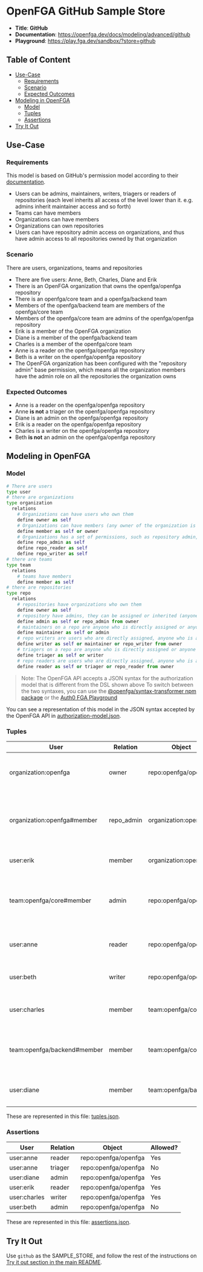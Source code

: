 # OpenFGA GitHub Sample Store

* **Title**: **GitHub** 
* **Documentation**: https://openfga.dev/docs/modeling/advanced/github
* **Playground**: https://play.fga.dev/sandbox/?store=github

## Table of Content
- [Use-Case](#use-case)
  - [Requirements](#requirements)
  - [Scenario](#scenario)
  - [Expected Outcomes](#expected-outcomes)
- [Modeling in OpenFGA](#modeling-in-openfga)
  - [Model](#model)
  - [Tuples](#tuples)
  - [Assertions](#assertions)
- [Try It Out](#try-it-out)

## Use-Case

### Requirements

This model is based on GitHub's permission model according to their [documentation](https://docs.github.com/en/organizations/managing-access-to-your-organizations-repositories/repository-roles-for-an-organization#repository-roles-for-organizations).

* Users can be admins, maintainers, writers, triagers or readers of repositories (each level inherits all access of the level lower than it. e.g. admins inherit maintainer access and so forth)
* Teams can have members
* Organizations can have members
* Organizations can own repositories
* Users can have repository admin access on organizations, and thus have admin access to all repositories owned by that organization

### Scenario

There are users, organizations, teams and repositories

- There are five users: Anne, Beth, Charles, Diane and Erik
- There is an OpenFGA organization that owns the openfga/openfga repository
- There is an openfga/core team and a openfga/backend team
- Members of the openfga/backend team are members of the openfga/core team
- Members of the openfga/core team are admins of the openfga/openfga repository
- Erik is a member of the OpenFGA organization
- Diane is a member of the openfga/backend team
- Charles is a member of the openfga/core team
- Anne is a reader on the openfga/openfga repository
- Beth is a writer on the openfga/openfga repository
- The OpenFGA organization has been configured with the "repository admin" base permission, which means all the organization members have the admin role on all the repositories the organization owns 

### Expected Outcomes

- Anne is a reader on the openfga/openfga repository
- Anne **is not** a triager on the openfga/openfga repository
- Diane is an admin on the openfga/openfga repository
- Erik is a reader on the openfga/openfga repository
- Charles is a writer on the openfga/openfga repository
- Beth **is not** an admin on the openfga/openfga repository

## Modeling in OpenFGA

### Model

```python
# There are users
type user
# there are organizations
type organization
  relations
    # Organizations can have users who own them
    define owner as self
    # Organizations can have members (any owner of the organization is automatically a member)
    define member as self or owner
    # Organizations has a set of permissions, such as repository admin, writer and reader
    define repo_admin as self
    define repo_reader as self
    define repo_writer as self
# there are teams
type team
  relations
    # teams have members
    define member as self
# there are repositories
type repo
  relations
    # repositories have organizations who own them
    define owner as self
    # repository have admins, they can be assigned or inherited (anyone who has the repository admin role on the owner organization is an owner on the repo)
    define admin as self or repo_admin from owner
    # maintainers on a repo are anyone who is directly assigned or anyone who is an owner on the repo
    define maintainer as self or admin
    # repo writers are users who are directly assigned, anyone who is a maintainer or anyone who has the repository writer role on the owner organization
    define writer as self or maintainer or repo_writer from owner
    # triagers on a repo are anyone who is directly assigned or anyone who is a writer on the repo
    define triager as self or writer
    # repo readers are users who are directly assigned, anyone who is a triager or anyone who has the repository reader role on the owner organization
    define reader as self or triager or repo_reader from owner
```

> Note: The OpenFGA API accepts a JSON syntax for the authorization model that is different from the DSL shown above
>       To switch between the two syntaxes, you can use the [@openfga/syntax-transformer npm package](https://www.npmjs.com/package/@openfga/syntax-transformer) or the [Auth0 FGA Playground](https://play.fga.dev)

You can see a representation of this model in the JSON syntax accepted by the OpenFGA API in [authorization-model.json](./authorization-model.json).

### Tuples

| User                        | Relation   | Object               | Description                                                                                     |
|-----------------------------|------------|----------------------|-------------------------------------------------------------------------------------------------|
| organization:openfga        | owner      | repo:openfga/openfga | The OpenFGA organization is the owner of the openfga/openfga repository                         |
| organization:openfga#member | repo_admin | organization:openfga | Members of the OpenFGA organization have a repository admin base permission on the organization |
| user:erik                   | member     | organization:openfga | Erik is a member of the OpenFGA organization                                                    |
| team:openfga/core#member    | admin      | repo:openfga/openfga | The openfga/core team members are admins on the openfga/openfga repository                      |
| user:anne                   | reader     | repo:openfga/openfga | Anne is a reader on the openfga/openfga repository                                              |
| user:beth                   | writer     | repo:openfga/openfga | Beth is a writer on the openfga/openfga repository                                              |
| user:charles                | member     | team:openfga/core    | Charles is a member of the openfga/core team                                                    |
| team:openfga/backend#member | member     | team:openfga/core    | Members of the openfga/backend team are members of the openfga/core team                        |
| user:diane                  | member     | team:openfga/backend | Diane is a member of the openfga/backend team                                                   |

These are represented in this file: [tuples.json](./tuples.json).

### Assertions

| User         | Relation | Object               | Allowed? |
|--------------|----------|----------------------|----------|
| user:anne    | reader   | repo:openfga/openfga | Yes      |
| user:anne    | triager  | repo:openfga/openfga | No       |
| user:diane   | admin    | repo:openfga/openfga | Yes      |
| user:erik    | reader   | repo:openfga/openfga | Yes      |
| user:charles | writer   | repo:openfga/openfga | Yes      |
| user:beth    | admin    | repo:openfga/openfga | No       |

These are represented in this file: [assertions.json](./assertions.json).

## Try It Out

Use `github` as the SAMPLE_STORE, and follow the rest of the instructions on [Try it out section in the main README](https://github.com/openfga/sample-stores#try-it-out).
